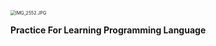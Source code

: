 <img src="https://i.loli.net/2020/06/06/wCmleOqzh4vPruE.jpg" alt="IMG_2552.JPG" style="zoom:50%;" />

**Practice For Learning Programming Language**